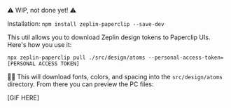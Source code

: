 ⚠️ WIP, not done yet! ⚠️

Installation: `npm install zeplin-paperclip --save-dev`

This util allows you to download Zeplin design tokens to Paperclip UIs. Here's how you use it:

```
npx zeplin-paperclip pull ./src/design/atoms --personal-access-token=[PERSONAL ACCESS TOKEN]
```


☝🏻 This will download fonts, colors, and spacing into the `src/design/atoms` directory. From there you can preview the PC files:

[GIF HERE]